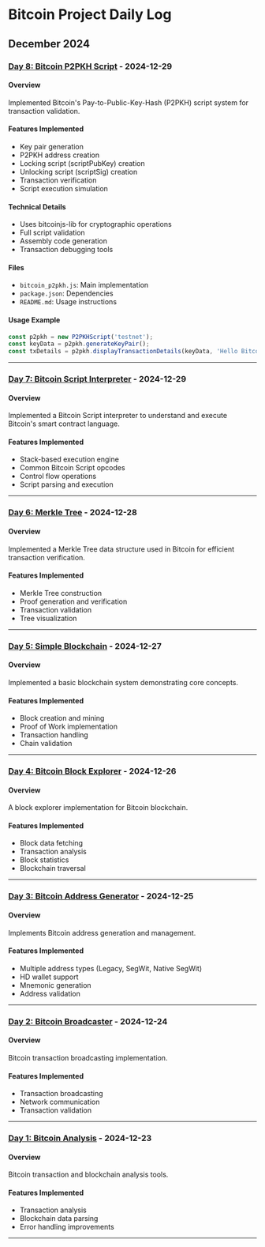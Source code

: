# Bitcoin Project Daily Log

## December 2024

### [Day 8: Bitcoin P2PKH Script](Day8_p2pkh_script/) - 2024-12-29

#### Overview
Implemented Bitcoin's Pay-to-Public-Key-Hash (P2PKH) script system for transaction validation.

#### Features Implemented
- Key pair generation
- P2PKH address creation
- Locking script (scriptPubKey) creation
- Unlocking script (scriptSig) creation
- Transaction verification
- Script execution simulation

#### Technical Details
- Uses bitcoinjs-lib for cryptographic operations
- Full script validation
- Assembly code generation
- Transaction debugging tools

#### Files
- `bitcoin_p2pkh.js`: Main implementation
- `package.json`: Dependencies
- `README.md`: Usage instructions

#### Usage Example
```javascript
const p2pkh = new P2PKHScript('testnet');
const keyData = p2pkh.generateKeyPair();
const txDetails = p2pkh.displayTransactionDetails(keyData, 'Hello Bitcoin!');
```

---

### [Day 7: Bitcoin Script Interpreter](Day7_script_interpreter/) - 2024-12-29

#### Overview
Implemented a Bitcoin Script interpreter to understand and execute Bitcoin's smart contract language.

#### Features Implemented
- Stack-based execution engine
- Common Bitcoin Script opcodes
- Control flow operations
- Script parsing and execution

---

### [Day 6: Merkle Tree](Day6_merkle_tree/) - 2024-12-28

#### Overview
Implemented a Merkle Tree data structure used in Bitcoin for efficient transaction verification.

#### Features Implemented
- Merkle Tree construction
- Proof generation and verification
- Transaction validation
- Tree visualization

---

### [Day 5: Simple Blockchain](Day5_simple_blockchain/) - 2024-12-27

#### Overview
Implemented a basic blockchain system demonstrating core concepts.

#### Features Implemented
- Block creation and mining
- Proof of Work implementation
- Transaction handling
- Chain validation

---

### [Day 4: Bitcoin Block Explorer](Day4_bitcoin_block_explorer/) - 2024-12-26

#### Overview
A block explorer implementation for Bitcoin blockchain.

#### Features Implemented
- Block data fetching
- Transaction analysis
- Block statistics
- Blockchain traversal

---

### [Day 3: Bitcoin Address Generator](Day3_bitcoin_address_generator/) - 2024-12-25

#### Overview
Implements Bitcoin address generation and management.

#### Features Implemented
- Multiple address types (Legacy, SegWit, Native SegWit)
- HD wallet support
- Mnemonic generation
- Address validation

---

### [Day 2: Bitcoin Broadcaster](Day2_bitcoin_broadcaster/) - 2024-12-24

#### Overview
Bitcoin transaction broadcasting implementation.

#### Features Implemented
- Transaction broadcasting
- Network communication
- Transaction validation

---

### [Day 1: Bitcoin Analysis](Day1_bitcoin_analysis/) - 2024-12-23

#### Overview
Bitcoin transaction and blockchain analysis tools.

#### Features Implemented
- Transaction analysis
- Blockchain data parsing
- Error handling improvements

---